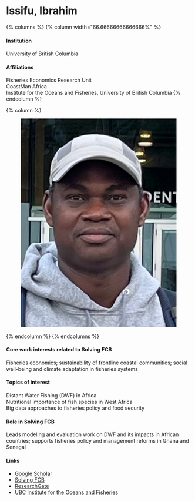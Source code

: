 # Issifu, Ibrahim

{% columns %}
{% column width="66.66666666666666%" %}
#### Institution

University of British Columbia

#### Affiliations

Fisheries Economics Research Unit
\
CoastMan Africa
\
Institute for the Oceans and Fisheries, University of British Columbia
{% endcolumn %}

{% column %}
<figure><img src="https://raw.githubusercontent.com/Solving-FCB/docs/refs/heads/main/.img/issifu-i.webp" alt=""></figure>
{% endcolumn %}
{% endcolumns %}

#### Core work interests related to Solving FCB

Fisheries economics; sustainability of frontline coastal communities; social well-being and climate adaptation in fisheries systems

#### Topics of interest

Distant Water Fishing (DWF) in Africa\
Nutritional importance of fish species in West Africa\
Big data approaches to fisheries policy and food security

#### Role in Solving FCB

Leads modeling and evaluation work on DWF and its impacts in African countries; supports fisheries policy and management reforms in Ghana and Senegal

#### Links

* [Google Scholar](https://scholar.google.com/citations?user=7Lgr3X4AAAAJ)
* [Solving FCB](https://solvingfcb.org/people/issifu-i/)
* [ResearchGate](https://www.researchgate.net/profile/Ibrahim-Issifu)
* [UBC Institute for the Oceans and Fisheries](https://oceans.ubc.ca/ibrahim-issifu/)
